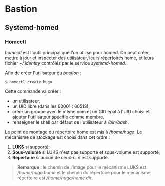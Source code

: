 # Bastion

## Systemd-homed

### Homectl

*homectl* est l'outil principal que l'on utilise pour homed. On peut créer, mettre à jour et
inspecter des utilisateur, leurs répertoires home, et leurs fichier *~/.identity* contrôlés par le
service *systemd-homed*.

Afin de créer l'utilisateur du *bastion* :
```bash,ignore
$ homectl create hugo
```

Cette commande va créer :
* un utilisateur,
* un UID libre (dans les 60001 : 60513),
* créer un groupe avec le même nom et un GID égal à l'UID choisi et ajouter l'utilisateur spécifié
  comme membre,
* renseigner le shell par défaut de l'utilisateur à */bin/bash*.

Le point de montage du répertoire home est mis à */home/hugo*. Le mécanisme de stockage est choisi
dans cet ordre :

1. **LUKS** si supporté;
2. **Sous-volume** si LUKS n'est pas supporté et sous-volume est supporté;
3. **Répertoire** si aucun de ceux-ci n'est supporté.

> **Remarque** : le chemin de l'image pour le mécanisme LUKS est */home/hugo.home* et le chemin du
  répertoire pour le mécanisme répertoire est */home/hugo/home.dir*.
